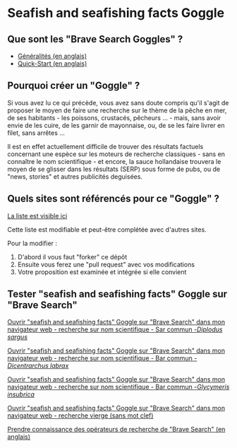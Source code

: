 # Seafish and seafishing facts Goggle

## Que sont les "Brave Search Goggles" ?
* [Généralités (en anglais)](https://search.brave.com/help/goggles)
* [Quick-Start (en anglais)](https://github.com/brave/goggles-quickstart)

## Pourquoi créer un "Goggle" ?

Si vous avez lu ce qui précède, vous avez sans doute compris qu'il s'agit de proposer le moyen de faire une recherche sur le thème de la pêche en mer, de ses habitants - les poissons, crustacés, pêcheurs ... - mais, sans avoir envie de les cuire, de les garnir de mayonnaise, ou, de se les faire livrer en filet, sans arrêtes ...

Il est en effet actuellement difficile de trouver des résultats factuels concernant une espèce sur les moteurs de recherche classiques - sans en connaître le nom scientifique - et encore, la sauce hollandaise trouvera le moyen de se glisser dans les résultats (SERP) sous forme de pubs, ou de "news, stories" et autres publicités deguisées.

## Quels sites sont référencés pour ce "Goggle" ?

[La liste est visible ici](https://github.com/opalesurfcasting/goggle/blob/main/fish_fishing_facts.goggles)

Cette liste est modifiable et peut-être complétée avec d'autres sites.

Pour la modifier :

1. D'abord il vous faut "forker" ce dépôt
2. Ensuite vous ferez une "pull request" avec vos modifications
3. Votre proposition est examinée et intégrée si elle convient

## Tester "seafish and seafishing facts" Goggle sur "Brave Search"

[Ouvrir "seafish and seafishing facts" Goggle sur "Brave Search" dans mon navigateur web - recherche sur nom scientifique - Sar commun -_Diplodus sargus_](https://search.brave.com/goggles?q=diplodus+sargus&source=web&goggles_id=https%3A%2F%2Fraw.githubusercontent.com%2Fopalesurfcasting%2Fgoggle%2Fmain%2Ffish_fishing_facts.goggles)

[Ouvrir "seafish and seafishing facts" Goggle sur "Brave Search" dans mon navigateur web - recherche sur nom scientifique - Bar commun -_Dicentrarchus labrax_](https://search.brave.com/goggles?q=dicentrarchus+labrax&source=web&goggles_id=https%3A%2F%2Fraw.githubusercontent.com%2Fopalesurfcasting%2Fgoggle%2Fmain%2Ffish_fishing_facts.goggles)

[Ouvrir "seafish and seafishing facts" Goggle sur "Brave Search" dans mon navigateur web - recherche sur nom scientifique - Bar commun -_Glycymeris insubrica_](https://search.brave.com/goggles?q=glycymeris+insubrica&source=web&goggles_id=https%3A%2F%2Fraw.githubusercontent.com%2Fopalesurfcasting%2Fgoggle%2Fmain%2Ffish_fishing_facts.goggles)

[Ouvrir "seafish and seafishing facts" Goggle sur "Brave Search" dans mon navigateur web - recherche vierge (sans mot clef)](https://search.brave.com/goggles?offset=0&spellcheck=0&goggles_id=https%3A%2F%2Fraw.githubusercontent.com%2Fopalesurfcasting%2Fgoggle%2Fmain%2Ffish_fishing_facts.goggles)

[Prendre connaissance des opérateurs de recherche de "Brave Search" (en anglais)](https://safesearch.brave.com/help/operators)
